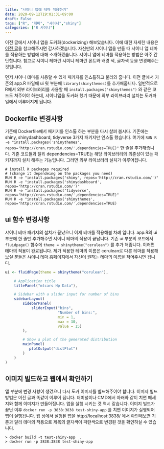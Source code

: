 ```yaml
---
title: "샤이니 앱에 테마 적용하기"
date: 2020-09-12T19:01:31+09:00
draft: False
tags: ["R", "테마", "샤이니","shiny"]
categories: ["R 샤이니"]
---
```


이전 글에서 샤이니 앱을 도커화(dockerizing) 해보았습니다. 이에 대한 자세한 내용은 [이전 글](https://choosunsick.github.io/post/dockerizing/ )을 참고해주시면 감사하겠습니다. 자신만의 샤이니 앱을 만들 때 샤이니 앱 테마를 적용하는 방법에 대해 소개하겠습니다. 샤이니 앱에 테마를 적용하는 방법은 아주 간단합니다. 참고로 샤이니 테마란 샤이니 테마란 폰트와 배경 색, 글자색 등을 변경해주는 것입니다.

먼저 샤이니 테마를 사용할 수 있게 패키지를 인스톨하고 불러와 줍니다. 이전 글에서 기존의 app.R 파일에 ui 윗 부분에 `library(shinythemes)`를 추가해줍니다. 일반적으로 R에서 외부 라이브러리를 사용할 때 `install.packages("shinythemes")` 와 같은 코드도 쳐주어야 하는데, 샤이니앱을 도커화 했기 때문에 외부 라이브러리 설치는 도커파일에서 이루어지게 됩니다.

## Dockerfile 변경사항

기존에 Dockerfile에서 패키지를 인스톨 하는 부분을 다시 살펴 봅시다. 기존에는 shiny, shinydashboard, tidyverse 3가지 패키지만 인스톨 했습니다. 여기에 `RUN R -e "install.packages('shinythemes', repos='http://cran.rstudio.com/',dependencies=TRUE)"` 한 줄을 추가해줍니다. 기존 코드들과 달리 dependencies=TRUE는 해당 라이브러리의 의존성이 있는 패키지까지 설치 해주는 기능입니다. 그러면 외부 라이브러리 설치가 이루어집니다.

```
# install R packages required
# (change it dependeing on the packages you need)
RUN R -e "install.packages('shiny', repos='http://cran.rstudio.com/')"
RUN R -e "install.packages('shinydashboard', repos='http://cran.rstudio.com/')"
RUN R -e "install.packages('tidyverse', repos='http://cran.rstudio.com/',dependencies=TRUE)"
RUN R -e "install.packages('shinythemes', repos='http://cran.rstudio.com/',dependencies=TRUE)
```

## ui 함수 변경사항  

샤이니 테마 패키지의 설치가 끝났으니 이제 테마를 적용해볼 차례 입니다. app.R의 ui 부분에 한 줄만 추가해주면 샤이니 테마의 적용이 끝납니다. 기존 ui 부분의 코드에서 `fluidpage()` 함수에 `theme = shinytheme("cerulean")` 를 추가 해줍니다. 이러면 테마의 적용이 완료됩니다. 제가 적용한 테마의 이름은 cerulean로 다른 테마를 적용해 보실 분들은 [샤이니 테마 홈페이지](https://rstudio.github.io/shinythemes/ )에서 자신이 원하는 테마의 이름을 적어주시면 됩니다.

```R
ui <- fluidPage(theme = shinytheme("cerulean"),

    # Application title
    titlePanel("mtcars Hp Data"),

    # Sidebar with a slider input for number of bins
    sidebarLayout(
        sidebarPanel(
            sliderInput("bins",
                        "Number of bins:",
                        min = 1,
                        max = 30,
                        value = 15)
        ),

        # Show a plot of the generated distribution
        mainPanel(
           plotOutput("distPlot")
        )
    )
)
```

## 이미지 빌드하고 웹에서 확인하기

앱 부분에 변경 사항이 생겼으니 다시 도커 이미지를 빌드해주어야 합니다. 이미지 빌드 방법은 이전 글과 똑같이 이루어 집니다. 터미널이나 CMD에서 아래와 같이 치면 메세지와 함께 이미지가 만들어집니다. 앱을 실행 시키는 것 역시 같습니다. 이미지 빌드가 끝난 이후 `docker run -p 3838:3838 test-shiny-app` 를 치면 이미지가 실행되어 앱이 실행됩니다. 웹 상에서 실행된 앱을 http://localhost:3838/ 에서 확인해보면 기존과 달리 테마의 적용으로 제목의 글자색이 파란색으로 변경된 것을 확인하실 수 있습니다.

```
> docker build -t test-shiny-app  .
> docker run -p 3838:3838 test-shiny-app
```
